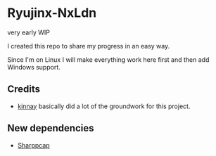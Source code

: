 # Ryujinx-NxLdn

very early WIP

I created this repo to share my progress in an easy way.

Since I'm on Linux I will make everything work here first and then add Windows support.

## Credits

- [kinnay](https://github.com/kinnay) basically did a lot of the groundwork for this project.

## New dependencies

- [Sharppcap](https://github.com/dotpcap/sharppcap)
